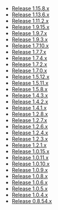 <!---
    @title         Changes
    @creator       Yichun Zhang
    @created       2012-07-08 18:37 GMT
--->

* [Release 1.15.8.x](changelog-1015008.html)
* [Release 1.13.6.x](changelog-1013006.html)
* [Release 1.11.2.x](changelog-1011002.html)
* [Release 1.9.15.x](changelog-1009015.html)
* [Release 1.9.7.x](changelog-1009007.html)
* [Release 1.9.3.x](changelog-1009003.html)
* [Release 1.7.10.x](changelog-1007010.html)
* [Release 1.7.7.x](changelog-1007007.html)
* [Release 1.7.4.x](changelog-1007004.html)
* [Release 1.7.2.x](changelog-1007002.html)
* [Release 1.7.0.x](changelog-1007000.html)
* [Release 1.5.12.x](changelog-1005012.html)
* [Release 1.5.11.x](changelog-1005011.html)
* [Release 1.5.8.x](changelog-1005008.html)
* [Release 1.4.3.x](changelog-1004003.html)
* [Release 1.4.2.x](changelog-1004002.html)
* [Release 1.4.1.x](changelog-1004001.html)
* [Release 1.2.8.x](changelog-1002008.html)
* [Release 1.2.7.x](changelog-1002007.html)
* [Release 1.2.6.x](changelog-1002006.html)
* [Release 1.2.4.x](changelog-1002004.html)
* [Release 1.2.3.x](changelog-1002003.html)
* [Release 1.2.1.x](changelog-1002001.html)
* [Release 1.0.15.x](changelog-1000015.html)
* [Release 1.0.11.x](changelog-1000011.html)
* [Release 1.0.10.x](changelog-1000010.html)
* [Release 1.0.9.x](changelog-1000009.html)
* [Release 1.0.8.x](changelog-1000008.html)
* [Release 1.0.6.x](changelog-1000006.html)
* [Release 1.0.5.x](changelog-1000005.html)
* [Release 1.0.4.x](changelog-1000004.html)
* [Release 0.8.54.x](changelog-8054.html)
